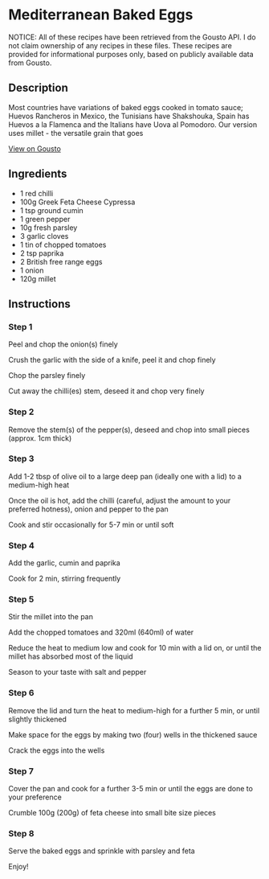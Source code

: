 # Mediterranean Baked Eggs

NOTICE: All of these recipes have been retrieved from the Gousto API. I do not claim ownership of any recipes in these files. These recipes are provided for informational purposes only, based on publicly available data from Gousto.

## Description

Most countries have variations of baked eggs cooked in tomato sauce; Huevos Rancheros in Mexico, the Tunisians have Shakshouka, Spain has Huevos a la Flamenca and the Italians have Uova al Pomodoro. Our version uses millet - the versatile grain that goes 

[View on Gousto](https://www.gousto.co.uk/recipes/cookbook/mediterranean-baked-eggs)

## Ingredients

- 1 red chilli
- 100g Greek Feta Cheese Cypressa
- 1 tsp ground cumin
- 1 green pepper
- 10g fresh parsley
- 3 garlic cloves
- 1 tin of chopped tomatoes
- 2 tsp paprika
- 2 British free range eggs
- 1 onion
- 120g millet

## Instructions

### Step 1

Peel and chop the onion<span class="text-danger">(s)</span> finely


Crush the garlic with the side of a knife, peel it and chop finely


Chop the parsley finely


Cut away the chilli<span class="text-danger">(es)</span> stem, deseed it and chop very finely

### Step 2

Remove the stem<span class="text-danger">(s)</span> of the pepper<span class="text-danger">(s)</span>, deseed and chop into small pieces (approx. 1cm thick)

### Step 3

Add 1-2 tbsp of olive oil to a large deep pan (ideally one with a lid) to a medium-high heat


Once the oil is hot, add the chilli (careful, adjust the amount to your preferred hotness), onion and pepper to the pan


Cook and stir occasionally for 5-7 min or until soft

### Step 4

Add the garlic, cumin and paprika


Cook for 2 min, stirring frequently

### Step 5

Stir the millet into the pan


Add the chopped tomatoes and 320ml <span class="text-danger">(640ml)</span> of water


Reduce the heat to medium low and cook for 10 min with a lid on, or until the millet has absorbed most of the liquid


Season to your taste with salt and pepper

### Step 6

Remove the lid and turn the heat to medium-high for a further 5 min, or until slightly thickened


Make space for the eggs by making two <span class="text-danger">(four)</span> wells in the thickened sauce


Crack the eggs into the wells

### Step 7

Cover the pan and cook for a further 3-5 min or until the eggs are done to your preference


Crumble 100g <span class="text-danger">(200g)</span> of feta cheese into small bite size pieces

### Step 8

Serve the baked eggs and sprinkle with parsley and feta


Enjoy!

